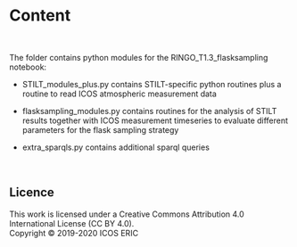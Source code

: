 # Content

<br>

The folder contains python modules for the RINGO_T1.3_flasksampling notebook:

* STILT_modules_plus.py contains STILT-specific python routines plus a routine to read ICOS atmospheric measurement data

* flasksampling_modules.py contains routines for the analysis of STILT results together with ICOS measurement timeseries to evaluate different parameters for the flask sampling strategy

* extra_sparqls.py contains additional sparql queries

<br>

## Licence
This work is licensed under a Creative Commons Attribution 4.0 International License (CC BY 4.0). <br>
Copyright © 2019-2020 ICOS ERIC
